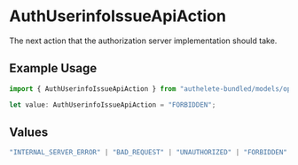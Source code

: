 # AuthUserinfoIssueApiAction

The next action that the authorization server implementation should take.

## Example Usage

```typescript
import { AuthUserinfoIssueApiAction } from "authelete-bundled/models/operations";

let value: AuthUserinfoIssueApiAction = "FORBIDDEN";
```

## Values

```typescript
"INTERNAL_SERVER_ERROR" | "BAD_REQUEST" | "UNAUTHORIZED" | "FORBIDDEN" | "JSON" | "OK"
```